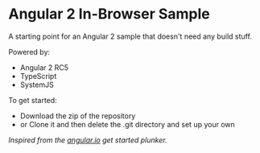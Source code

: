# Angular 2 In-Browser Sample

A starting point for an Angular 2 sample that doesn't need any build stuff.

Powered by:
- Angular 2 RC5
- TypeScript
- SystemJS

To get started:
- Download the zip of the repository
- or Clone it and then delete the .git directory and set up your own

*Inspired from the [angular.io](http://angular.io) get started plunker.*